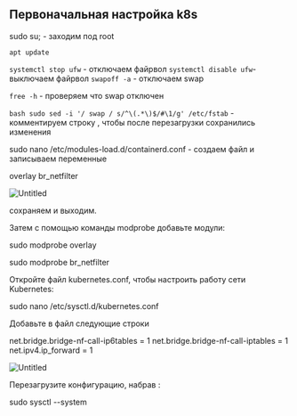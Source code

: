 ## Первоначальная настройка k8s

sudo su;  - заходим под root

```apt update```

`systemctl stop ufw` - отключаем файрвол
`systemctl disable ufw`- выключаем файрвол
`swapoff -a`  - отключаем swap 

`free -h` - проверяем что swap отключен 

```bash sudo sed -i '/ swap / s/^\(.*\)$/#\1/g' /etc/fstab``` -  комментируем строку , чтобы после перезагрузки сохранились изменения 

sudo nano /etc/modules-load.d/containerd.conf  - создаем файл и записываем переменные 

overlay
br_netfilter

![Untitled](https://github.com/Rizikkz/k8s-django/blob/main/image/Untitled.png)

сохраняем и выходим.

Затем с помощью команды modprobe добавьте модули:

sudo modprobe overlay

sudo modprobe br_netfilter

Откройте файл kubernetes.conf, чтобы настроить работу сети Kubernetes:

sudo nano /etc/sysctl.d/kubernetes.conf

Добавьте в файл следующие строки

net.bridge.bridge-nf-call-ip6tables = 1
net.bridge.bridge-nf-call-iptables = 1
net.ipv4.ip_forward = 1

![Untitled](https://github.com/Rizikkz/k8s-django/blob/main/image/Untitled%20(1).png)

Перезагрузите конфигурацию, набрав :

sudo sysctl --system
